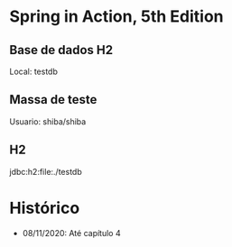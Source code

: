 # Spring in Action, 5th Edition

## Base de dados H2

Local: testdb

## Massa de teste

Usuario: shiba/shiba

## H2

jdbc:h2:file:./testdb

# Histórico

- 08/11/2020: Até capítulo 4